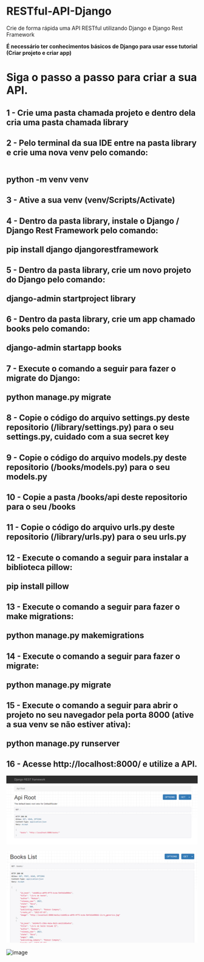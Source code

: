 # RESTful-API-Django
Crie de forma rápida uma API RESTful utilizando Django e Django Rest Framework 

<b>É necessário ter conhecimentos básicos de Django para usar esse tutorial (Criar projeto e criar app)</b>

# Siga o passo a passo para criar a sua API.

<h2>1 - Crie uma pasta chamada projeto e dentro dela cria uma pasta chamada library</h2>

<h2>2 - Pelo terminal da sua IDE entre na pasta library e crie uma nova venv pelo comando:
 <br><br>
 
 python -m venv venv</h2>

<h2>3 - Ative a sua venv (venv/Scripts/Activate)</h2>

<h2>4 - Dentro da pasta library, instale o Django / Django Rest Framework pelo comando:
 <br><br>
pip install django djangorestframework</h2>

<h2>5 - Dentro da pasta library, crie um novo projeto do Django pelo comando:
<br><br>
django-admin startproject library</h2>

<h2>6 - Dentro da pasta library, crie um app chamado books pelo comando:
<br><br>
django-admin startapp books</h2>

<h2>7 - Execute o comando a seguir para fazer o migrate do Django:
<br><br>
python manage.py migrate</h2>

<h2>8 - Copie o código do arquivo settings.py deste repositorio (/library/settings.py) para o seu settings.py, cuidado com a sua secret key</h2>

<h2>9 - Copie o código do arquivo models.py deste repositorio (/books/models.py) para o seu models.py</h2>

<h2>10 - Copie a pasta /books/api deste repositorio para o seu /books</h2>

<h2>11 - Copie o código do arquivo urls.py deste repositorio (/library/urls.py) para o seu urls.py</h2>

<h2>12 - Execute o comando a seguir para instalar a biblioteca pillow:
<br><br>
pip install pillow</h2>

<h2>13 - Execute o comando a seguir para fazer o make migrations:
<br><br>
python manage.py makemigrations</h2>

<h2>14 - Execute o comando a seguir para fazer o migrate:
<br><br>
python manage.py migrate</h2>

<h2>15 - Execute o comando a seguir para abrir o projeto no seu navegador pela porta 8000 (ative a sua venv se não estiver ativa):
<br><br>
python manage.py runserver</h2>

<h2>16 - Acesse http://localhost:8000/ e utilize a API.</h2>

![img.png](img.png)

![img_1.png](img_1.png)

![image](https://github.com/robrocha42/RESTful-API-Django/assets/134662030/d37b722e-0cb7-4142-81e5-9c8d505940f8)
